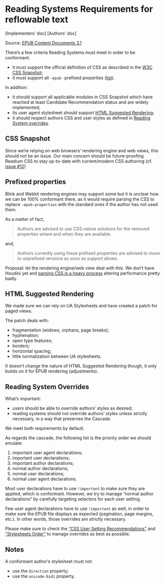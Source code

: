 # Reading Systems Requirements for reflowable text

[Implementers’ doc] [Authors’ doc]

Source: [EPUB Content Documents 3.1](http://www.idpf.org/epub/31/spec/epub-contentdocs.html#sec-css)

There’s a few criteria Reading Systems must meet in order to be conformant: 

- it must support the official definition of CSS as described in the [W3C CSS Snapshot](https://www.w3.org/TR/CSS/);
- it must support all `-epub-` prefixed properties ([list](http://www.idpf.org/epub/31/spec/epub-contentdocs.html#sec-css-prefixed)).

In addition:

- it should support all applicable modules in CSS Snapshot which have reached at least Candidate Recommendation status and are widely implemented;
- its user agent stylesheet should support [HTML Suggested Rendering](https://www.w3.org/TR/html/rendering.html#rendering);
- it should respect authors CSS and user styles as defined in [Reading System overrides](https://www.w3.org/TR/html/rendering.html#rendering).

## CSS Snapshot

Since we’re relying on web browsers’ rendering engine and web views, this should not be an issue. Our main concern should be future-proofing Readium CSS to stay up-to-date with current/modern CSS authoring (cf. [issue #12](https://github.com/readium/readium-css/issues/12))

## Prefixed properties

Blink and Webkit rendering engines may support some but it is unclear how we can be 100% conformant there, as it would require parsing the CSS to replace `-epub-properties` with the standard ones if the author has not used them.

As a matter of fact, 

> Authors are advised to use CSS-native solutions for the removed properties where and when they are available.

and,

> Authors currently using these prefixed properties are advised to move to unprefixed versions as soon as support allows.

Proposal: let the rendering engine/web view deal with this. We don’t have Houdini yet and [parsing CSS is a heavy process](https://philipwalton.com/articles/the-dark-side-of-polyfilling-css/) altering performance pretty badly. 

## HTML Suggested Rendering

We made sure we can rely on UA Stylesheets and have created a patch for paged views.

The patch deals with: 

- fragmentation (widows, orphans, page breaks);
- hyphenation;
- open type features;
- borders;
- horizontal spacing;
- little normalization between UA stylesheets.

It doesn’t change the nature of HTML Suggested Rendering though, it only builds on it for EPUB rendering (adjustments).

## Reading System Overrides

What’s important: 

- users should be able to override authors’ styles as desired;
- reading systems should not override authors’ styles unless strictly necessary, in a way that preserves the Cascade.

We meet both requirements by default.

As regards the cascade, the following list is the priority order we should emulate: 

1. important user agent declarations;
2. important user declarations;
3. important author declarations;
4. normal author declarations;
5. normal user declarations;
6. normal user agent declarations.

Most user declarations have to use `!important` to make sure they are applied, which is conformant. However, we try to manage “normal author declarations” by carefully targeting selectors for each user setting.

Few user agent declarations have to use `!important` as well, in order to make sure the EPUB file displays as expected (pagination, page margins, etc.). In other words, those overrides are strictly necessary.

Please make sure to check the [“CSS User Setting Recommendations”](../docs/CSS14-user_settings_recs.md) and [“Stylesheets Order”](../docs/CSS06-stylesheets_order.md) to manage overrides as best as possible. 

## Notes

A conformant author’s stylesheet must not: 

- use the `direction` property;
- use the `unicode-bidi` property.
